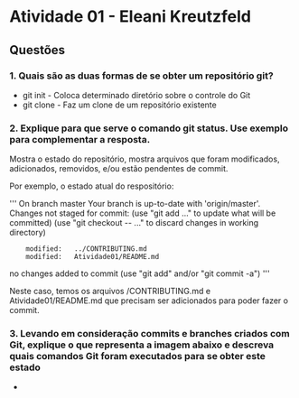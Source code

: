 # Atividade 01 - Eleani Kreutzfeld

## Questões

### 1. Quais são as duas formas de se obter um repositório git?

- git init - Coloca determinado diretório sobre o controle do Git
- git clone - Faz um clone de um repositório existente

### 2. Explique para que serve o comando git status. Use exemplo para complementar a resposta.

Mostra o estado do repositório, mostra arquivos que foram modificados, adicionados, removidos, e/ou estão pendentes de commit.

Por exemplo, o estado atual do respositório:

'''
On branch master
Your branch is up-to-date with 'origin/master'.
Changes not staged for commit:
  (use "git add <file>..." to update what will be committed)
  (use "git checkout -- <file>..." to discard changes in working directory)

        modified:   ../CONTRIBUTING.md
        modified:   Atividade01/README.md

no changes added to commit (use "git add" and/or "git commit -a")
'''

Neste caso, temos os arquivos /CONTRIBUTING.md e Atividade01/README.md que precisam ser adicionados para poder fazer o commit.

### 3. Levando em consideração commits e branches criados com Git, explique o que representa a imagem abaixo e descreva quais comandos Git foram executados para se obter este estado

-
